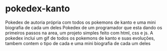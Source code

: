# pokedex-kanto
Pokedex de autoria própria com todos os pokemons de kanto e uma mini biografia de cada um deles
 Pokedex de um programador que esta dando os primeiros passos na area, um projeto simples feito com html, css e js.
 A pokedex inclui um gif de todos os pokemons de kanto e suas evoluções, tambem contem o tipo de cada e uma mini biografia de cada um deles
